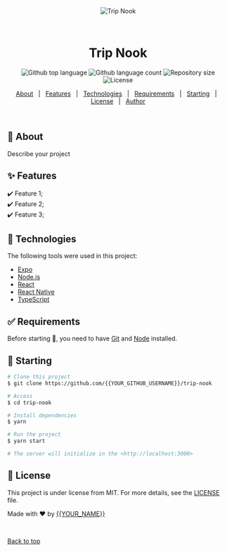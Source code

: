 <div align="center" id="top"> 
  <img src="./.github/app.gif" alt="Trip Nook" />

  &#xa0;

  <!-- <a href="https://tripnook.netlify.app">Demo</a> -->
</div>

<h1 align="center">Trip Nook</h1>

<p align="center">
  <img alt="Github top language" src="https://img.shields.io/github/languages/top/{{YOUR_GITHUB_USERNAME}}/trip-nook?color=56BEB8">

  <img alt="Github language count" src="https://img.shields.io/github/languages/count/{{YOUR_GITHUB_USERNAME}}/trip-nook?color=56BEB8">

  <img alt="Repository size" src="https://img.shields.io/github/repo-size/{{YOUR_GITHUB_USERNAME}}/trip-nook?color=56BEB8">

  <img alt="License" src="https://img.shields.io/github/license/{{YOUR_GITHUB_USERNAME}}/trip-nook?color=56BEB8">

  <!-- <img alt="Github issues" src="https://img.shields.io/github/issues/{{YOUR_GITHUB_USERNAME}}/trip-nook?color=56BEB8" /> -->

  <!-- <img alt="Github forks" src="https://img.shields.io/github/forks/{{YOUR_GITHUB_USERNAME}}/trip-nook?color=56BEB8" /> -->

  <!-- <img alt="Github stars" src="https://img.shields.io/github/stars/{{YOUR_GITHUB_USERNAME}}/trip-nook?color=56BEB8" /> -->
</p>

<!-- Status -->

<!-- <h4 align="center"> 
	🚧  Trip Nook 🚀 Under construction...  🚧
</h4> 

<hr> -->

<p align="center">
  <a href="#dart-about">About</a> &#xa0; | &#xa0; 
  <a href="#sparkles-features">Features</a> &#xa0; | &#xa0;
  <a href="#rocket-technologies">Technologies</a> &#xa0; | &#xa0;
  <a href="#white_check_mark-requirements">Requirements</a> &#xa0; | &#xa0;
  <a href="#checkered_flag-starting">Starting</a> &#xa0; | &#xa0;
  <a href="#memo-license">License</a> &#xa0; | &#xa0;
  <a href="https://github.com/{{YOUR_GITHUB_USERNAME}}" target="_blank">Author</a>
</p>

<br>

## :dart: About ##

Describe your project

## :sparkles: Features ##

:heavy_check_mark: Feature 1;\
:heavy_check_mark: Feature 2;\
:heavy_check_mark: Feature 3;

## :rocket: Technologies ##

The following tools were used in this project:

- [Expo](https://expo.io/)
- [Node.js](https://nodejs.org/en/)
- [React](https://pt-br.reactjs.org/)
- [React Native](https://reactnative.dev/)
- [TypeScript](https://www.typescriptlang.org/)

## :white_check_mark: Requirements ##

Before starting :checkered_flag:, you need to have [Git](https://git-scm.com) and [Node](https://nodejs.org/en/) installed.

## :checkered_flag: Starting ##

```bash
# Clone this project
$ git clone https://github.com/{{YOUR_GITHUB_USERNAME}}/trip-nook

# Access
$ cd trip-nook

# Install dependencies
$ yarn

# Run the project
$ yarn start

# The server will initialize in the <http://localhost:3000>
```

## :memo: License ##

This project is under license from MIT. For more details, see the [LICENSE](LICENSE.md) file.


Made with :heart: by <a href="https://github.com/{{YOUR_GITHUB_USERNAME}}" target="_blank">{{YOUR_NAME}}</a>

&#xa0;

<a href="#top">Back to top</a>
